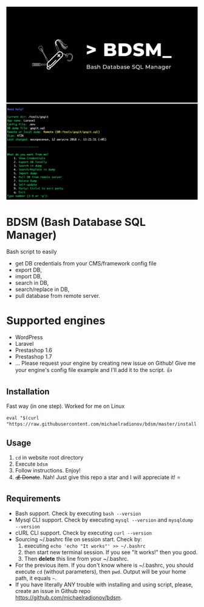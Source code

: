 ![usage](/pic/logo.jpg)
![usage](/pic/pic1.png)

# BDSM (Bash Database SQL Manager)

Bash script to easily
- get DB credentials from your CMS/framework config file
- export DB,
- import DB,
- search in DB,
- search/replace in DB,
- pull database from remote server.

# Supported engines
- WordPress
- Laravel
- Prestashop 1.6
- Prestashop 1.7
- ... 
Please request your engine by creating new issue on Github! Give me your engine's config file example and I'll add it to the script. 👍

## Installation
Fast way (in one step). Worked for me on Linux
```
eval "$(curl "https://raw.githubusercontent.com/michaelradionov/bdsm/master/install.sh")"
```


## Usage

1. `cd` in website root directory
2. Execute `bdsm`
3. Follow instructions. Enjoy!
4. ~~💰 Donate~~. Nah! Just give this repo a star and I will appreciate it! ⭐️

## Requirements

- Bash support. Check by executing `bash --version`
- Mysql CLI support. Check by executing `mysql --version` and `mysqldump --version`
- cURL CLI support. Check by executing `curl --version`
- Sourcing ~/.bashrc file on session start. Check by: 
    1. executing `echo 'echo "It works"' >> ~/.bashrc`
    2. then start new terminal session. If you see "It works!" then you good. 
    3. Then **delete** this line from your ~/.bashrc.
- For the previous item. If you don't know where is ~/.bashrc, you should execute `cd` (without parameters), then `pwd`. Output will be your home path, it equals `~`.
- If you have literally ANY trouble with installing and using script, please, create an issue in Github repo https://github.com/michaelradionov/bdsm.

